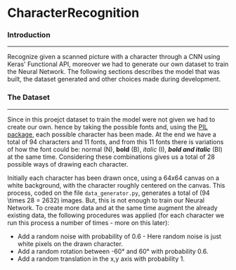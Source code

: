 # CharacterRecognition

### Introduction
------
Recognize given a scanned picture with a character through a CNN using Keras' Functional API, moreover we had
to generate our own dataset to train the Neural Network. The following sections describes the model that was
built, the dataset generated and other choices made during development.


### The Dataset
------
Since in this proejct dataset to train the model were not given we had to create our own. hence by taking the
possible fonts and, using the [PIL package](https://pillow.readthedocs.io/en/stable/index.html), each possible character has been made. At the end we have a total of 94 characters and 11 fonts, and from this 11 fonts there is variations of how the font could be: normal (N), **bold** (B), *italic* (I), **_bold and italic_** (BI) at the same time. Considering these combinations gives us a total of 28 possible ways of drawing each character.<br/>

Initially each character has been drawn once, using a 64x64 canvas on a white background, with the character roughly centered on the canvas. This process, coded on the file `data_generator.py`, generates a total of \(94 \times 28 = 2632\) images. But, this is not enough to train our Neural Network. To create more data and at the same time augment the already existing data, the following procedures was applied (for each character we run this process a number of times - more on this later):<br/>
- Add a random noise with probability of 0.6 - Here random noise is just white pixels on the drawn character.
- Add a random rotation between -60&deg; and 60&deg; with probability 0.6.
- Add a random translation in the x,y axis with probability 1.

